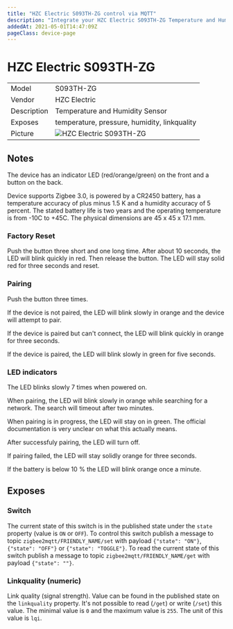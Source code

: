 ```yaml
---
title: "HZC Electric S093TH-ZG control via MQTT"
description: "Integrate your HZC Electric S093TH-ZG Temperature and Humidity Sensor via Zigbee2MQTT with whatever smart home infrastructure you are using without the vendor's bridge or gateway."
addedAt: 2021-05-01T14:47:09Z
pageClass: device-page
---
```


<!-- !!!! -->
<!-- ATTENTION: This file is auto-generated through docgen! -->
<!-- You can only edit the "Notes"-Section between the two comment lines "Notes BEGIN" and "Notes END". -->
<!-- Do not use h1 or h2 heading within "## Notes"-Section. -->
<!-- !!!! -->

# HZC Electric S093TH-ZG

|     |     |
|-----|-----|
| Model | S093TH-ZG |
| Vendor  | HZC Electric |
| Description | Temperature and Humidity Sensor |
| Exposes | temperature, pressure, humidity, linkquality |
| Picture | ![HZC Electric S093TH-ZG](https://www.zigbee2mqtt.io/images/devices/S093TH-ZG.jpg) |


<!-- Notes BEGIN: You can edit here. Add "## Notes" headline if not already present. -->

## Notes
The device has an indicator LED (red/orange/green) on the front and a button on the back.

Device supports Zigbee 3.0, is powered by a CR2450 battery, has a temperature accuracy of plus minus 1.5 K and a humidity accuracy of 5 percent. The stated battery life is two years and the operating temperature is from -10C to +45C. The physical dimensions are 45 x 45 x 17.1 mm.

### Factory Reset
Push the button three short and one long time. After about 10 seconds, the LED will blink quickly in red. Then release the button. The LED will stay solid red for three seconds and reset.

### Pairing
Push the button three times.

If the device is not paired, the LED will blink slowly in orange and the device will attempt to pair.

If the device is paired but can't connect, the LED will blink quickly in orange for three seconds.

If the device is paired, the LED will blink slowly in green for five seconds.

### LED indicators
The LED blinks slowly 7 times when powered on.

When pairing, the LED will blink slowly in orange while searching for a network. The search will timeout after two minutes.

When pairing is in progress, the LED will stay on in green. The official documentation is very unclear on what this actually means.

After successfuly pairing, the LED will turn off.

If pairing failed, the LED will stay solidly orange for three seconds.

If the battery is below 10 % the LED will blink orange once a minute.

<!-- Notes END: Do not edit below this line -->



## Exposes

### Switch 
The current state of this switch is in the published state under the `state` property (value is `ON` or `OFF`).
To control this switch publish a message to topic `zigbee2mqtt/FRIENDLY_NAME/set` with payload `{"state": "ON"}`, `{"state": "OFF"}` or `{"state": "TOGGLE"}`.
To read the current state of this switch publish a message to topic `zigbee2mqtt/FRIENDLY_NAME/get` with payload `{"state": ""}`.

### Linkquality (numeric)
Link quality (signal strength).
Value can be found in the published state on the `linkquality` property.
It's not possible to read (`/get`) or write (`/set`) this value.
The minimal value is `0` and the maximum value is `255`.
The unit of this value is `lqi`.

